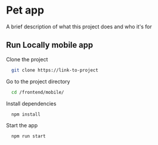 
# Pet app

A brief description of what this project does and who it's for


## Run Locally mobile app 

Clone the project

```bash
  git clone https://link-to-project
```

Go to the project directory

```bash
  cd /frontend/mobile/
```

Install dependencies

```bash
  npm install
```

Start the app

```bash
  npm run start
```

